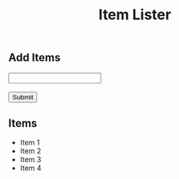 <!DOCTYPE html>
<html lang="en">
<head>
  <meta charset="UTF-8">
  <meta name="viewport" content="width=device-width, initial-scale=1.0">
  <meta http-equiv="X-UA-Compatible" content="ie=edge">
  <link rel="stylesheet" href="https://maxcdn.bootstrapcdn.com/bootstrap/4.0.0-beta/css/bootstrap.min.css" integrity="sha384-/Y6pD6FV/Vv2HJnA6t+vslU6fwYXjCFtcEpHbNJ0lyAFsXTsjBbfaDjzALeQsN6M" crossorigin="anonymous">
  <title>Item Lister2</title>
</head>
<body>
  <header id="main-header" class="bg-success text-white p-4 mb-3">
    <div class="container">
      <h1 id="header-title">Item Lister <span style="display:none">123</span></h1>
    </div>
  </header>
  <div class="container">
   <div id="main" class="card card-body">
    <h2 class="title">Add Items</h2>
    <form class="form-inline mb-3">
      <input type="text" class="form-control mr-2">
      <br></br>
      <input type="submit" class="btn btn-dark" value="Submit">
    </form>
    <h2 class="title">Items</h2>
    <ul id="items" class="list-group">
      <li class="list-group-item">Item 1</li>
      <li class="list-group-item">Item 2</li>
      <li class="list-group-item">Item 3</li>
      <li class="list-group-item">Item 4</li>
    </ul>
   </div>
  </div>
    <script src="S1dom.js"></script>
</body>
</html>
